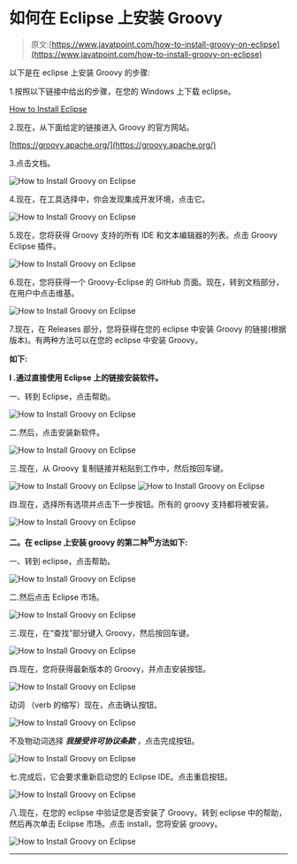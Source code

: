 # 如何在 Eclipse 上安装 Groovy

> 原文:[https://www.javatpoint.com/how-to-install-groovy-on-eclipse](https://www.javatpoint.com/how-to-install-groovy-on-eclipse)

以下是在 eclipse 上安装 Groovy 的步骤:

1.按照以下链接中给出的步骤，在您的 Windows 上下载 eclipse。

[How to Install Eclipse](https://www.javatpoint.com/javafx-how-to-install-eclipse)

2.现在，从下面给定的链接进入 Groovy 的官方网站。

[https://groovy.apache.org/](https://groovy.apache.org/)

3.点击文档。

![How to Install Groovy on Eclipse](../Images/dfc5089dea876e9a21cd0ce82890e5cd.png)

4.现在，在工具选择中，你会发现集成开发环境，点击它。

![How to Install Groovy on Eclipse](../Images/5c47ecae172686f008dcd37b893e7a39.png)

5.现在，您将获得 Groovy 支持的所有 IDE 和文本编辑器的列表。点击 Groovy Eclipse 插件。

![How to Install Groovy on Eclipse](../Images/1964a4c5357531d38c322038dabb4d72.png)

6.现在，您将获得一个 Groovy-Eclipse 的 GitHub 页面。现在，转到文档部分，在用户中点击维基。

![How to Install Groovy on Eclipse](../Images/28f26c8ee8442d298e23659af0d53e9d.png)

7.现在，在 Releases 部分，您将获得在您的 eclipse 中安装 Groovy 的链接(根据版本)。有两种方法可以在您的 eclipse 中安装 Groovy。

**如下:**

**I .通过直接使用 Eclipse 上的链接安装软件。**

一、转到 Eclipse，点击帮助。

![How to Install Groovy on Eclipse](../Images/7dad975c0856112ec92bf70377e676c7.png)

二.然后，点击安装新软件。

![How to Install Groovy on Eclipse](../Images/ea93b69f5b3d0c9fa91aee2058d0be08.png)

三.现在，从 Groovy 复制链接并粘贴到工作中，然后按回车键。

![How to Install Groovy on Eclipse](../Images/0c94325c29d7620844ac08b2e07c31f3.png)
![How to Install Groovy on Eclipse](../Images/72f335615adb49415c81911bffafdf45.png)

四.现在，选择所有选项并点击下一步按钮。所有的 groovy 支持都将被安装。

![How to Install Groovy on Eclipse](../Images/25b232f89d3664bec7ae7ab137a7b483.png)

**二。在 eclipse 上安装 groovy 的第二种<sup>和</sup>方法如下:**

一、转到 eclipse，点击帮助。

![How to Install Groovy on Eclipse](../Images/745a7a355863a21d5727dfaf1893cdc0.png)

二.然后点击 Eclipse 市场。

![How to Install Groovy on Eclipse](../Images/eb79f7a8c6b4163552d98bd98f0c1529.png)

三.现在，在“查找”部分键入 Groovy，然后按回车键。

![How to Install Groovy on Eclipse](../Images/085cbd48605b41256a2ef639fac67de4.png)

四.现在，您将获得最新版本的 Groovy，并点击安装按钮。

![How to Install Groovy on Eclipse](../Images/637507a7402c474c686e8eb9024ee45c.png)

动词 （verb 的缩写）现在，点击确认按钮。

![How to Install Groovy on Eclipse](../Images/210c0cb7f6084ba6a030078d19d82b60.png)

不及物动词选择 ***我接受许可协议条款*** ，点击完成按钮。

![How to Install Groovy on Eclipse](../Images/52542350333713bbdc96ceed11df0662.png)

七.完成后，它会要求重新启动您的 Eclipse IDE。点击重启按钮。

![How to Install Groovy on Eclipse](../Images/f5ad8b73e6da003f4140ab201db18d6f.png)

八.现在，在您的 eclipse 中验证您是否安装了 Groovy。转到 eclipse 中的帮助，然后再次单击 Eclipse 市场。点击 install，您将安装 groovy。

![How to Install Groovy on Eclipse](../Images/116be1991b9892c91c3531f21503cef4.png)

* * *